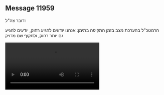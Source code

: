 ## Message 11959

דובר צה"ל:


 הרמטכ"ל בהערכת מצב בזמן התקיפה בתימן: אנחנו יודעים להגיע רחוק, יודעים להגיע גם יותר רחוק, ולתקוף שם מדויק

![Video](https://data.iron-swords.co.il/2024/September/29/https://data.iron-swords.co.il/2024/September/29/11959/11959_media.mp4)
